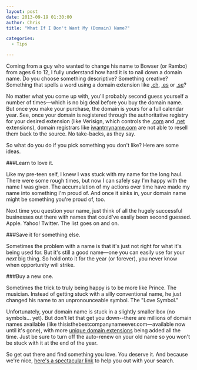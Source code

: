 ```yaml
---
layout: post
date: 2013-09-19 01:30:00
author: Chris
title: "What If I Don't Want My (Domain) Name?"

categories:
  - Tips

---
```


<!-- excerpt -->

Coming from a guy who wanted to change his name to Bowser (or Rambo) from ages 6 to 12, I fully understand how hard it is to nail down a domain name. Do you choose something descriptive? Something creative? Something that spells a word using a domain extension like [.ch][1], [.es][2] or [.se][3]?

No matter what you come up with, you'll probably second guess yourself a number of times—which is no big deal before you buy the domain name. But once you make your purchase, the domain is yours for a full calendar year. See, once your domain is registered through the authoritative registry for your desired extension (like Verisign, which controls the [.com][4] and [.net][5] extensions), domain registrars like [iwantmyname.com][6] are not able to resell them back to the source. No take-backs, as they say.

So what do you do if you pick something you don't like? Here are some ideas.

<!-- /excerpt -->

###Learn to love it.

Like my pre-teen self, I knew I was stuck with my name for the long haul. There were some rough times, but now I can safely say I'm happy with the name I was given. The accumulation of my actions over time have made my name into something I'm proud of. And once it sinks in, your domain name might be something you're proud of, too. 

Next time you question your name, just think of all the hugely successful businesses out there with names that could've easily been second guessed. Apple. Yahoo! Twitter. The list goes on and on.

###Save it for something else.

Sometimes the problem with a name is that it's just not right for what it's being used for. But it's still a good name—one you can easily use for your *next* big thing. So hold onto it for the year (or forever), you never know when opportunity will strike.

###Buy a new one.

Sometimes the trick to truly being happy is to be more like Prince. The musician. Instead of getting stuck with a silly conventional name, he just changed his name to an unpronounceable symbol. The "Love Symbol." 

Unfortunately, your domain name is stuck in a slightly smaller box (no symbols... yet). But don't let that get you down--there are millions of domain names available (like thisisthebestcompanynameever.com—available now until it's gone), with more [unique domain extensions][8] being added all the time. Just be sure to turn off the auto-renew on your old name so you won't be stuck with it at the end of the year.

So get out there and find something you love. You deserve it. And because we're nice, [here's a spectacular link][7] to help you out with your search.

[1]: https://iwantmyname.com/domains/ch-swiss-domain-name-registration-for-switzerland
[2]: https://iwantmyname.com/domains/es-spanish-domain-name-registration-for-spain
[3]: https://iwantmyname.com/domains/se-swedish-domain-name-registration-for-sweden
[4]: https://iwantmyname.com/domains/com-domain-name-registration-for-commercial
[5]: https://iwantmyname.com/domains/net-domain-name-registration-for-network
[6]: https://iwantmyname.com/
[7]: https://iwantmyname.com/
[8]: https://iwantmyname.com/domains/domain-name-registration-list-of-extensions
